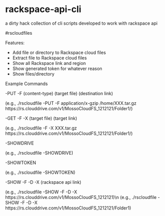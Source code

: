 # rackspace-api-cli
a dirty hack collection of cli scripts developed to work with rackspace api

#rscloudfiles

Features:
- Add file or directory to Rackspace cloud files
- Extract file to Rackspace cloud files
- Show all Rackspace link and region
- Show generated token for whatever reason
- Show files/directory
 
Example Commands

  -PUT  -F (content-type) (target file) (destination link)

  (e.g., ./rscloudfile -PUT -F application/x-gzip /home/XXX.tar.gz  https:\/\/rs.clouddrive.com\/v1\/MossoCloudFS_1212121\/Folder1\/)

  -GET  -F -X (target file) (target link)

  (e.g., ./rscloudfile -F -X  XXX.tar.gz https:\/\/rs.clouddrive.com\/v1\/MossoCloudFS_1212121\/Folder1\/)

  -SHOWDRIVE

  (e.g., ./rscloudfile -SHOWDRIVE)

  -SHOWTOKEN

  (e.g., ./rscloudfile -SHOWTOKEN)

  -SHOW -F -D -X (rackspace api link)

  (e.g., ./rscloudfile -SHOW -F -D -X https:\/\/rs.clouddrive.com\/v1\/MossoCloudFS_1212121)\n
  (e.g., ./rscloudfile -SHOW -F -D -X https:\/\/rs.clouddrive.com\/v1\/MossoCloudFS_1212121\/Folder1)

